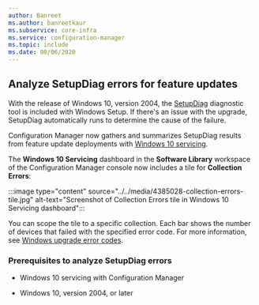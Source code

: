 ```yaml
---
author: Banreet
ms.author: banreetkaur
ms.subservice: core-infra
ms.service: configuration-manager
ms.topic: include
ms.date: 08/06/2020
---
```


## <a name="bkmk_setupdiag"></a> Analyze SetupDiag errors for feature updates

<!--4385028-->

With the release of Windows 10, version 2004, the [SetupDiag](/windows/deployment/upgrade/setupdiag) diagnostic tool is included with Windows Setup. If there's an issue with the upgrade, SetupDiag automatically runs to determine the cause of the failure.

Configuration Manager now gathers and summarizes SetupDiag results from feature update deployments with [Windows 10 servicing](../../../../../osd/deploy-use/manage-windows-as-a-service.md).

The **Windows 10 Servicing** dashboard in the **Software Library** workspace of the Configuration Manager console now includes a tile for **Collection Errors**:

:::image type="content" source="../../media/4385028-collection-errors-tile.jpg" alt-text="Screenshot of Collection Errors tile in Windows 10 Servicing dashboard":::

You can scope the tile to a specific collection. Each bar shows the number of devices that failed with the specified error code. For more information, see [Windows upgrade error codes](/windows/deployment/upgrade/upgrade-error-codes).

### Prerequisites to analyze SetupDiag errors

- Windows 10 servicing with Configuration Manager

- Windows 10, version 2004, or later